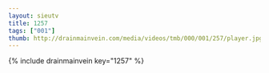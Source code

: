 ```yaml
--- 
layout: sieutv
title: 1257
tags: ["001"]
thumb: http://drainmainvein.com/media/videos/tmb/000/001/257/player.jpg
---
```

{% include drainmainvein key="1257" %} 
